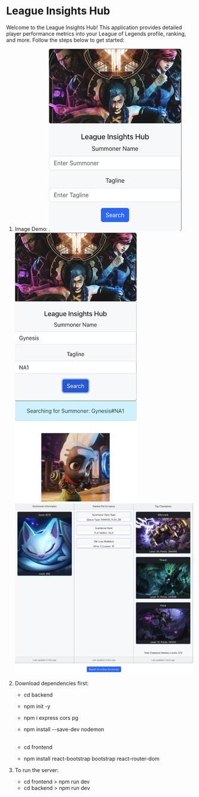 # League Insights Hub

Welcome to the League Insights Hub! This application provides detailed player performance metrics into your League of Legends profile, ranking, and more. Follow the steps below to get started:

1. Image Demo:
   <img src=images/home.png>
   <img src=images/search.png>
   <img src=images/profile.png>

2. Download dependencies first:<br>

   - cd backend<br>
   - npm init -y<br>
   - npm i express cors pg<br>
   - npm install --save-dev nodemon<br><br>

   - cd frontend<br>
   - npm install react-bootstrap bootstrap react-router-dom<br>

3. To run the server:<br>
   - cd frontend > npm run dev
   - cd backend > npm run dev

